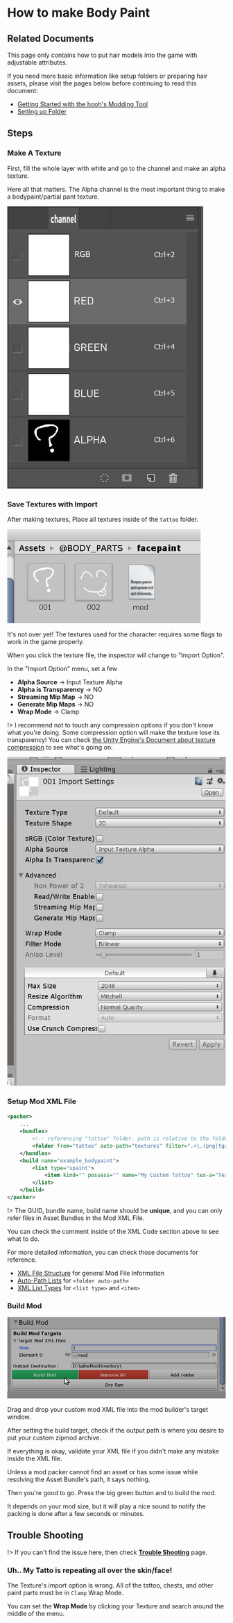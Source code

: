 # How to make Body Paint

## Related Documents

This page only contains how to put hair models into the game with adjustable attributes.

If you need more basic information like setup folders or preparing hair assets, please visit the pages below before continuing to read this document:

-   [Getting Started with the hooh's Modding Tool](getting_started.md)
-   [Setting up Folder](tutorials/gearing-up.md)

## Steps

### Make A Texture

First, fill the whole layer with white and go to the channel and make an alpha texture.

Here all that matters. The Alpha channel is the most important thing to make a bodypaint/partial pant texture.

![image-20200214072029064](images\image-20200214072029064.png)

### Save Textures with Import

After making textures, Place all textures inside of the `tattoo` folder.

![image-20200214072443472](images\image-20200214072443472.png)

It's not over yet! The textures used for the character requires some flags to work in the game properly.

When you click the texture file, the inspector will change to "Import Option".

In the "Import Option" menu, set a few

-   **Alpha Source** → Input Texture Alpha
-   **Alpha is Transparency** → NO
-   **Streaming Mip Map** → NO
-   **Generate Mip Maps** → NO
-   **Wrap Mode** → Clamp

!> I recommend not to touch any compression options if you don't know what you're doing. Some compression option will make the texture lose its transparency! You can check [the Unity Engine's Document about texture compression](https://docs.unity3d.com/Manual/class-TextureImporterOverride.html) to see what's going on.

![image-20200214072527660](images\image-20200214072527660.png)

### Setup Mod XML File

```xml
<packer>
	...
    <bundles>
    	<!-- referencing "tattoo" folder. path is relative to the folder  where mod.xml is present -->
        <folder from="tattoo" auto-path="textures" filter=".+\.(png|tga|tif|psd)"/>
	</bundles>
	<build name="example_bodypaint">
		<list type="spaint">
			<item kind="" possess="" name="My Custom Tattoo" tex-a="TextureName" tex-g="TextureName2" thumb="ThumbnailName"/>
		</list>
	</build>
</packer>
```

!> The GUID, bundle name, build name should be **unique**, and you can only refer files in Asset Bundles in the Mod XML File.

You can check the comment inside of the XML Code section above to see what to do.

For more detailed information, you can check those documents for reference.

-   [XML File Structure](technical/xml-file.md) for general Mod File Information
-   [Auto-Path Lists](technical/autopath-list.md) for `<folder auto-path>`
-   [XML List Types](technical/category-list.md) for `<list type>` and `<item>`

### Build Mod

![](imgs/mod_00.png)

Drag and drop your custom mod XML file into the mod builder's target window.

After setting the build target, check if the output path is where you desire to put your custom zipmod archive.

If everything is okay, validate your XML file if you didn't make any mistake inside the XML file.

Unless a mod packer cannot find an asset or has some issue while resolving the Asset Bundle's path, it says nothing.

Then you're good to go. Press the big green button and to build the mod.

It depends on your mod size, but it will play a nice sound to notify the packing is done after a few seconds or minutes.

## Trouble Shooting

!> If you can't find the issue here, then check [**Trouble Shooting**](tutorials/trouble-shooting.md) page.

### Uh.. My Tatto is repeating all over the skin/face!

The Texture's import option is wrong. All of the tattoo, chests, and other paint parts must be in `Clamp` Wrap Mode.

You can set the **Wrap Mode** by clicking your Texture and search around the middle of the menu.

